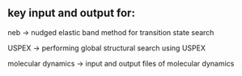 ## key input and output for:
neb -> nudged elastic band method for transition state search

USPEX -> performing global structural search using USPEX

molecular dynamics -> input and output files of molecular dynamics
